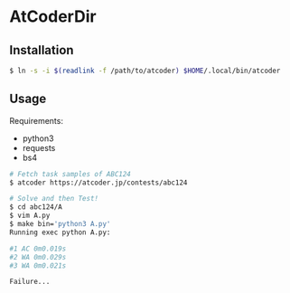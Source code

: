 # AtCoderDir

## Installation

```sh
$ ln -s -i $(readlink -f /path/to/atcoder) $HOME/.local/bin/atcoder
```

## Usage

Requirements:
- python3
- requests
- bs4

```sh
# Fetch task samples of ABC124
$ atcoder https://atcoder.jp/contests/abc124

# Solve and then Test!
$ cd abc124/A
$ vim A.py
$ make bin='python3 A.py'
Running exec python A.py:

#1 AC 0m0.019s
#2 WA 0m0.029s
#3 WA 0m0.021s

Failure...
```
